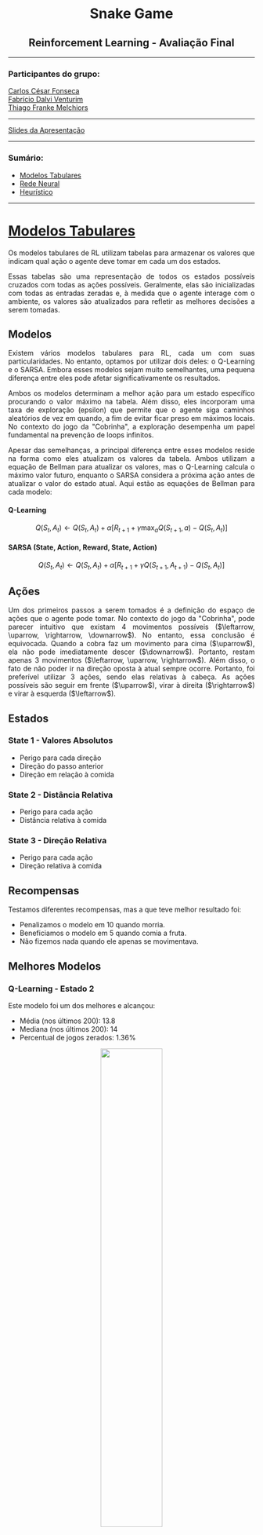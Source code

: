 <h1 align="center">Snake Game</h1>
<h2 align="center">Reinforcement Learning - Avaliação Final</h2>

<hr>

<h3> Participantes do grupo: </h3>

<a href = "https://github.com/CarCesar"> Carlos César Fonseca <a/>
<br>
<a href = "https://github.com/FabricioVenturim"> Fabrício Dalvi Venturim <a/>
<br>
<a href = "https://github.com/TFrankeM"> Thiago Franke Melchiors <a/>

<hr>

<a href = "https://docs.google.com/presentation/d/1LqYL60JlXZVBTLjXx8VFTsdnT_2GUDTQqEZTPWXM7JU/edit?usp=sharing"> Slides da Apresentação <a/>

<hr>

<h3> Sumário: </h3>

- [Modelos Tabulares](#modelos-tabulares)
- [Rede Neural](#rede-neural)
- [Heurístico](#heurístico)
  
<hr>

# [Modelos Tabulares](tabular)

<p align="justify"> 
Os modelos tabulares de RL utilizam tabelas para armazenar os valores que indicam qual ação o agente deve tomar em cada um dos estados.
</p>

<p align="justify"> 
Essas tabelas são uma representação de todos os estados possíveis cruzados com todas as ações possíveis. Geralmente, elas são inicializadas com todas as entradas zeradas e, à medida que o agente interage com o ambiente, os valores são atualizados para refletir as melhores decisões a serem tomadas.
</p>

## Modelos

<p align="justify">
Existem vários modelos tabulares para RL, cada um com suas particularidades. No entanto, optamos por utilizar dois deles: o Q-Learning e o SARSA. Embora esses modelos sejam muito semelhantes, uma pequena diferença entre eles pode afetar significativamente os resultados.
</p>

<p align="justify">
Ambos os modelos determinam a melhor ação para um estado específico procurando o valor máximo na tabela. Além disso, eles incorporam uma taxa de exploração (epsilon) que permite que o agente siga caminhos aleatórios de vez em quando, a fim de evitar ficar preso em máximos locais. No contexto do jogo da "Cobrinha", a exploração desempenha um papel fundamental na prevenção de loops infinitos.
</p>

<p align="justify">
Apesar das semelhanças, a principal diferença entre esses modelos reside na forma como eles atualizam os valores da tabela. Ambos utilizam a equação de Bellman para atualizar os valores, mas o Q-Learning calcula o máximo valor futuro, enquanto o SARSA considera a próxima ação antes de atualizar o valor do estado atual. Aqui estão as equações de Bellman para cada modelo:
</p>

#### Q-Learning
$$Q(S_t,A_t) \leftarrow Q(S_t,A_t) + \alpha [R_{t+1} + \gamma \max_{a} Q(S_{t+1},a) - Q(S_t,A_t)]$$

#### SARSA (State, Action, Reward, State, Action)
$$Q(S_t,A_t) \leftarrow Q(S_t,A_t) + \alpha [R_{t+1} + \gamma Q(S_{t+1},A_{t+1}) - Q(S_t,A_t)]$$

## Ações

<p align="justify">
Um dos primeiros passos a serem tomados é a definição do espaço de ações que o agente pode tomar. No contexto do jogo da "Cobrinha", pode parecer intuitivo que existam 4 movimentos possíveis ($\leftarrow, \uparrow, \rightarrow, \downarrow$). No entanto, essa conclusão é equivocada. Quando a cobra faz um movimento para cima ($\uparrow$), ela não pode imediatamente descer ($\downarrow$). Portanto, restam apenas 3 movimentos ($\leftarrow, \uparrow, \rightarrow$). Além disso, o fato de não poder ir na direção oposta à atual sempre ocorre. Portanto, foi preferível utilizar 3 ações, sendo elas relativas à cabeça. As ações possíveis são seguir em frente ($\uparrow$), virar à direita ($\rightarrow$) e virar à esquerda ($\leftarrow$).
</p>

## Estados
### State 1 - Valores Absolutos
  -  Perigo para cada direção
  -  Direção do passo anterior
  -  Direção em relação à comida

### State 2 - Distância Relativa
  -  Perigo para cada ação
  -  Distância relativa à comida

### State 3 - Direção Relativa
  -  Perigo para cada ação
  -  Direção relativa à comida

## Recompensas

Testamos diferentes recompensas, mas a que teve melhor resultado foi:

  -  Penalizamos o modelo em 10 quando morria.
  -  Beneficiamos o modelo em 5 quando comia a fruta.
  -  Não fizemos nada quando ele apenas se movimentava.

## Melhores Modelos
### Q-Learning - Estado 2

Este modelo foi um dos melhores e alcançou:

- Média (nos últimos 200): 13.8
- Mediana (nos últimos 200): 14
- Percentual de jogos zerados: 1.36%

<div align="center">
	<img src='tabular/qlearning/results/STATE2Q-Learning.png' width=50%>
</div>

<p align="justify">
Pelo gráfico e pelas métricas, temos a ideia de que, com o passar do tempo, o agente melhora sua performance. Além disso, a "Cobrinha" quase nunca terá score 0.
</p>

<p align="justify">
Observe o resultado do aprendizado:
</p>

https://github.com/FabricioVenturim/Snake-RL/assets/73307575/f312de45-64c2-48c3-8781-a7b7ab1a6f3e

### SARSA - Estado 3

<p align="justify">
Este modelo foi o melhor e conseguiu:
</p>
-  Média (nos últimos 200): 66.1
-  Mediana (nos últimos 200): 65
-  Máximo: 142

<div align="center">
	<img src='tabular/sarsa/results/STATE3 SARSA.png' width=50%>
</div>

<p align="justify">
Pelo gráfico e pelas métricas, vemos que a "Cobrinha" cresce e aparentemente se mantém nesse nível.
</p>

<p align="justify">
Observe o resultado do aprendizado:
</p>

https://github.com/FabricioVenturim/Snake-RL/assets/73307575/43e60db5-0122-49cb-b396-69d1c7c06d64

# [Rede Neural](rede_neural)

## Deep Q-Learning

<p align="justify">
Os métodos tradicionais de Reinforcement Learning (RL), como os modelos tabulares, têm limitações quando lidam com ambientes complexos e de grande dimensionalidade. O **Deep Q-Learning (DQN)** surge como uma evolução ao incorporar redes neurais profundas para lidar com tais desafios.
</p>

### Modelo

<p align="justify">
O DQN utiliza uma arquitetura de rede neural para aproximar a função Q, que atribui valores a pares estado-ação. Em vez de armazenar valores em tabelas, como nos modelos tabulares, a rede neural é treinada para prever os valores Q. A arquitetura típica consiste em uma camada de entrada representando o estado, uma ou mais camadas intermediárias (ocultas) e uma camada de saída para cada ação possível.
</p>

<p align="justify">
A função de perda é calculada usando a equação de Bellman, semelhante aos modelos tabulares, mas agora aplicada à saída da rede neural. 
</p>

$$Q(S_t,A_t) \leftarrow Q(S_t,A_t) + \alpha [R_{t+1} + \gamma \max_{a} Q(S_{t+1},a) - Q(S_t,A_t)]$$

<p align="justify">
A atualização dos pesos ocorre através do algoritmo de otimização, como o Gradiente Descendente.
</p>

$$Loss = E[(Q(S_t, A_t) - (R_{t+1} + γ max_a Q(S_{t+1}, a)))^2]$$ 

## Ações

<p align="justify">
Um dos primeiros passos a serem tomados é a definição do espaço de ações que o agente pode tomar. No contexto do jogo da "Cobrinha", pode parecer intuitivo que existam 4 movimentos possíveis ($\leftarrow, \uparrow, \rightarrow, \downarrow$). No entanto, essa conclusão é equivocada. Quando a cobra faz um movimento para cima ($\uparrow$), ela não pode imediatamente descer ($\downarrow$). Portanto, restam apenas 3 movimentos ($\leftarrow, \uparrow, \rightarrow$). Além disso, o fato de não poder ir na direção oposta à atual sempre ocorre. Portanto, foi preferível utilizar 3 ações, sendo elas relativas à cabeça. As ações possíveis são seguir em frente ($\uparrow$), virar à direita ($\rightarrow$) e virar à esquerda ($\leftarrow$).
</p>

## Estados
### State 1 - Valores Absolutos
  -  Perigo para cada direção
  -  Direção do passo anterior
  -  Direção em relação à comida

### State 2 - Distância Relativa
  -  Perigo para cada ação
  -  Distância relativa à comida

### State 3 - Direção Relativa
  -  Perigo para cada ação
  -  Direção relativa à comida

## Recompensas

<p align="justify">
Testamos diferentes recompensas, mas a que teve melhor resultado foi:
</p>
  -  Penalizamos o modelo em 10 quando morria.
  -  Beneficiamos o modelo em 10 quando comia a fruta.
  -  Não fizemos nada quando ele apenas se movimentava.

### Testes

<p align="justify">
Fizemos diferentes testes, mas os que são válidos apresentar são:
</p>
#### 1. Cobrinha sem crescer

<p align="justify">
Nosso primeiro teste foi usando o modelo em uma cobrinha que não cresce. O resultado foi que ela logo aprendeu e parou de morrer depois de poucas iterações:
</p>

https://github.com/FabricioVenturim/Snake-RL/assets/86852019/b36cf7de-a6cf-4f76-a421-5fbf063f5ff9

![Captura de tela de 2023-11-18 15-01-07](https://github.com/FabricioVenturim/Snake-RL/assets/86852019/66936fe7-0281-4a14-a23b-6ac00decf2f7)

#### 2. Cobrinha crescendo

<p align="justify">
Agora utilizamos o mesmo modelo para a cobrinha crescendo. Em poucas iterações, ela convergiu para uma boa média, dada a simplicidade do modelo:
</p>

https://github.com/FabricioVenturim/Snake-RL/assets/86852019/479f7d64-d7ac-4963-a9db-5369ff172c69

![image](https://github.com/FabricioVenturim/Snake-RL/assets/86852019/724f3361-2cb5-4861-9a4e-a26c8e603a00)


# [Heurístico](Heuristico)

<p align="justify"> 
O algoritmo heurístico para o jogo da cobrinha é projetado para orientar o movimento autônomo da cobra com foco em sobrevivência e pontuação. A heurística se baseia em pré-definir movimentos válidos no tabuleiro de modo a evitar colisões e localizar comida eficientemente. Movimentos que resultam em colisões são descartados, e os seguros são priorizados. Para a seleção de comida, o algoritmo busca o caminho mais curto, promovendo a aproximação ao alvo e aumentando a pontuação ao consumir a comida.
</p>

<p align="justify"> 
	A figura a seguir ilustra as direções permitidas a priori em cada ponto do tabuleiro, orientando as decisões de movimento da cobra:
</p>

<div align="center">
	<img src = "heuristico/assets/regras.png" width=40%> 
</div>

<p align="justify"> 
Diante de múltiplas trajetórias possíveis que apresentam a mesma distância até o alimento, o algoritmo emprega uma escolha aleatória para evitar padrões previsíveis que poderiam comprometer jogadas futuras. Uma estratégia adicional de alternância direcional é utilizada para maximizar o espaço de movimento, baseada na posição atual da cobra no grid do jogo, evitando assim que a cobra fique presa em ciclos.
</p>

<p align="justify"> 
O vídeo a seguir demostra o desempenho do algoritmo no início da partida:
</p>

https://github.com/FabricioVenturim/Snake-RL/assets/105611304/e0631d54-9668-4522-aaef-d81440fa8759

